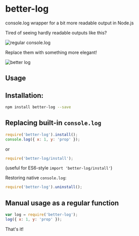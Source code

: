# better-log

console.log wrapper for a bit more readable output in Node.js

Tired of seeing hardly readable outputs like this?

![regular console.log](https://pbs.twimg.com/media/CFmZABUW0AAqAIK.png)

Replace them with something more elegant!

![better log](https://pbs.twimg.com/media/CFmZBRnWoAABjJi.png)

## Usage

## Installation:

```bash
npm install better-log --save
```

## Replacing built-in `console.log`

```javascript
require('better-log').install();
console.log({ x: 1, y: 'prop' });
```

or

```javascript
require('better-log/install');
```

(useful for ES6-style `import 'better-log/install'`)

Restoring native `console.log`:

```javascript
require('better-log').uninstall();
```

## Manual usage as a regular function

```javascript
var log = require('better-log');
log({ x: 1, y: 'prop' });
```

That's it!
